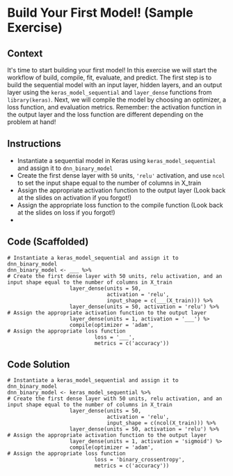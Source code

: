 # Build Your First Model! (Sample Exercise)

## Context
It's time to start building your first model!  In this exercise we will start the workflow of build, compile, fit, evaluate, and predict.  The first step is to build the sequential model with an input layer, hidden layers, and an output layer using the `keras_model_sequential` and `layer_dense` functions from `library(keras)`. Next, we will compile the model by choosing an optimizer, a loss function, and evaluation metrics.  Remember: the activation function in the output layer and the loss function are different depending on the problem at hand!

## Instructions
* Instantiate a sequential model in Keras using `keras_model_sequential` and assign it to `dnn_binary_model`
* Create the first dense layer with `50` units, `'relu'` activation, and use `ncol` to set the input shape equal to the number of columns in X_train
* Assign the appropriate activation function to the output layer (Look back at the slides on activation if you forgot!)
* Assign the appropriate loss function to the compile function (Look back at the slides on loss if you forgot!)
* 
## Code (Scaffolded)
```
# Instantiate a keras_model_sequential and assign it to dnn_binary_model
dnn_binary_model <- ___ %>%
# Create the first dense layer with 50 units, relu activation, and an input shape equal to the number of columns in X_train
                    layer_dense(units = 50,
                                activation = 'relu',
                                input_shape = c(___(X_train))) %>%
                    layer_dense(units = 50, activation = 'relu') %>%
# Assign the appropriate activation function to the output layer
                    layer_dense(units = 1, activation = '___') %>
                    compile(optimizer = 'adam',
# Assign the appropriate loss function
                            loss = '___',
                            metrics = c('accuracy'))
```
                      
                                  
## Code Solution
```
# Instantiate a keras_model_sequential and assign it to dnn_binary_model
dnn_binary_model <- keras_model_sequential %>%
# Create the first dense layer with 50 units, relu activation, and an input shape equal to the number of columns in X_train
                    layer_dense(units = 50,
                                activation = 'relu',
                                input_shape = c(ncol(X_train))) %>%
                    layer_dense(units = 50, activation = 'relu') %>%
# Assign the appropriate activation function to the output layer
                    layer_dense(units = 1, activation = 'sigmoid') %>
                    compile(optimizer = 'adam',
# Assign the appropriate loss function
                            loss = 'binary_crossentropy',
                            metrics = c('accuracy'))
```

